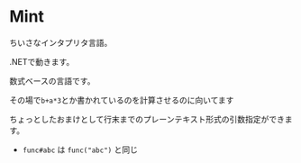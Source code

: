 # Mint
ちいさなインタプリタ言語。

.NETで動きます。

数式ベースの言語です。

その場で`b+a*3`とか書かれているのを計算させるのに向いてます

ちょっとしたおまけとして行末までのプレーンテキスト形式の引数指定ができます。

* `func#abc`
は
`func("abc")`
と同じ

